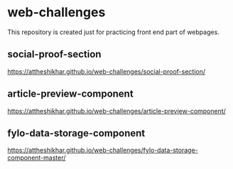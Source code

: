 # web-challenges

This repository is created just for practicing front end part of webpages.

## social-proof-section
https://attheshikhar.github.io/web-challenges/social-proof-section/

## article-preview-component
https://attheshikhar.github.io/web-challenges/article-preview-component/

## fylo-data-storage-component
https://attheshikhar.github.io/web-challenges/fylo-data-storage-component-master/
